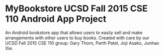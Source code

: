 # MyBookstore UCSD Fall 2015 CSE 110 Android App Project
An Android bookstore app that allows users to easily sell and make arrangements with other users to buy books. Created with care by our UCSD Fall 2015 CSE 110 group: Gary Thorn, Parth Patel, Joji Asako, Junhao Xie.
